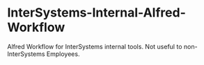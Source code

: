 InterSystems-Internal-Alfred-Workflow
=====================================

Alfred Workflow for InterSystems internal tools. Not useful to non-InterSystems Employees.
